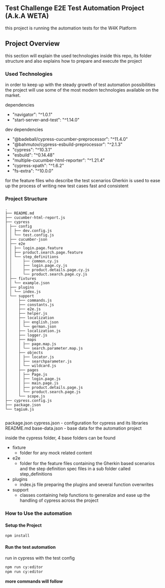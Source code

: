 ## Test Challenge E2E Test Automation Project (A.k.A WETA)

this project is running the automation tests for the W4K Platform


## Project Overview

this section will explain the used technologies inside this repo, its folder structure 
and also explains how to prepare and execute the project

### Used Technologies

in order to keep up with the steady growth of test automation possibilities the project will 
use some of the most modern technologies available on the market.

dependencies
* "navigator": "^1.0.1"
* "start-server-and-test": "^1.14.0"

dev dependencies
* "@badeball/cypress-cucumber-preprocessor": "^11.4.0"
* "@bahmutov/cypress-esbuild-preprocessor": "^2.1.3"
* "cypress": "^10.3.1"
* "esbuild": "^0.14.48"
* "multiple-cucumber-html-reporter": "^1.21.4"
* "cypress-xpath": "^1.6.2"
* "fs-extra": "^10.0.0"

for the feature files who describe the test scenarios Gherkin is used to ease up the process of writing 
new test cases fast and consistent

### Project Structure
```text
.
├── README.md
├── cucumber-html-report.js
├── cypress
│ ├── config
│ │ ├── dev.config.js
│ │ └── test.config.js
│ ├── cucumber-json
│ ├── e2e
│ │ ├── login.page.feature
│ │ ├── product.search.page.feature
│ │ └── step_definitions
│ │     ├── common.cy.js
│ │     ├── login.page.cy.js
│ │     ├── product.details.page.cy.js
│ │     └── product.search.page.cy.js
│ ├── fixtures
│ │ └── example.json
│ ├── plugins
│ │ └── index.js
│ └── support
│     ├── commands.js
│     ├── constants.js
│     ├── e2e.js
│     ├── helper.js
│     ├── localization
│     │ ├── english.json
│     │ └── german.json
│     ├── localization.js
│     ├── logger.js
│     ├── maps
│     │ ├── page.map.js
│     │ └── search.parameter.map.js
│     ├── objects
│     │ ├── locator.js
│     │ ├── searchparameter.js
│     │ └── wildcard.js
│     ├── pages
│     │ ├── Page.js
│     │ ├── login.page.js
│     │ ├── main.page.js
│     │ ├── product.details.page.js
│     │ └── product.search.page.js
│     └── scope.js
├── cypress.config.js
├── package.json
└── tagium.js


```

package.json
cypress.json - configuration for cypress and its libraries
README.md
base-data.json - base data for the automation project

inside the cypress folder, 4 base folders can be found

- fixture
  - folder for any mock related content
- e2e
  - folder for the feature files containing the Gherkin based scenarios and the step definition spec files in a sub folder called step_definitions
- plugins
  - index.js file preparing the plugins and several function overwrites
- support
  - classes containing help functions to generalize and ease up the handling of cypress across the project

### How to Use the automation

#### Setup the Project

```bash
npm install
```

#### Run the test automation

run in cypress with the test config
````bash
npm run cy:editor
npm run cy:editor
````

__more commands will follow__